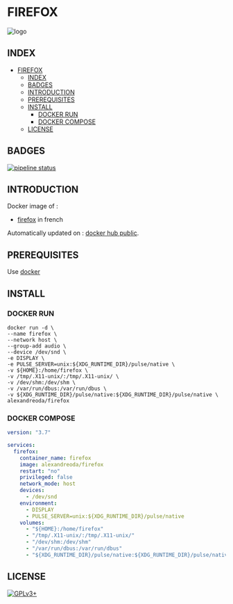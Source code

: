 # FIREFOX

![logo](https://assets.gitlab-static.net/uploads/-/system/project/avatar/12904445/Firefox-Logo-1.jpg)

## INDEX

- [FIREFOX](#firefox)
  - [INDEX](#index)
  - [BADGES](#badges)
  - [INTRODUCTION](#introduction)
  - [PREREQUISITES](#prerequisites)
  - [INSTALL](#install)
    - [DOCKER RUN](#docker-run)
    - [DOCKER COMPOSE](#docker-compose)
  - [LICENSE](#license)

## BADGES

[![pipeline status](https://gitlab.com/oda-alexandre/firefox/badges/master/pipeline.svg)](https://gitlab.com/oda-alexandre/firefox/commits/master)

## INTRODUCTION

Docker image of :

- [firefox](https://www.mozilla.org/en-US/firefox/new/) in french

Automatically updated on : [docker hub public](https://hub.docker.com/r/alexandreoda/firefox).

## PREREQUISITES

Use [docker](https://www.docker.com)

## INSTALL

### DOCKER RUN

```\
docker run -d \
--name firefox \
--network host \
--group-add audio \
--device /dev/snd \
-e DISPLAY \
-e PULSE_SERVER=unix:${XDG_RUNTIME_DIR}/pulse/native \
-v ${HOME}:/home/firefox \
-v /tmp/.X11-unix/:/tmp/.X11-unix/ \
-v /dev/shm:/dev/shm \
-v /var/run/dbus:/var/run/dbus \
-v ${XDG_RUNTIME_DIR}/pulse/native:${XDG_RUNTIME_DIR}/pulse/native \
alexandreoda/firefox
```

### DOCKER COMPOSE

```yml
version: "3.7"

services:
  firefox:
    container_name: firefox
    image: alexandreoda/firefox
    restart: "no"
    privileged: false
    network_mode: host
    devices:
      - /dev/snd
    environment:
      - DISPLAY
      - PULSE_SERVER=unix:${XDG_RUNTIME_DIR}/pulse/native
    volumes:
      - "${HOME}:/home/firefox"
      - "/tmp/.X11-unix/:/tmp/.X11-unix/"
      - "/dev/shm:/dev/shm"
      - "/var/run/dbus:/var/run/dbus"
      - "${XDG_RUNTIME_DIR}/pulse/native:${XDG_RUNTIME_DIR}/pulse/native"
```

## LICENSE

[![GPLv3+](http://gplv3.fsf.org/gplv3-127x51.png)](https://gitlab.com/oda-alexandre/firefox/blob/master/LICENSE)
